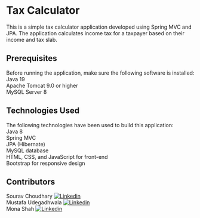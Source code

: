 # Tax Calculator
This is a simple tax calculator application developed using Spring MVC and JPA. The application calculates income tax for a taxpayer based on their income and tax slab.

## Prerequisites
Before running the application, make sure the following software is installed:   
Java 19  
Apache Tomcat 9.0 or higher  
MySQL Server 8  

## Technologies Used
The following technologies have been used to build this application:  
Java 8  
Spring MVC  
JPA (Hibernate)  
MySQL database  
HTML, CSS, and JavaScript for front-end  
Bootstrap for responsive design  

## Contributors
Sourav Choudhary [<img src="https://i.stack.imgur.com/gVE0j.png" alt="Linkedin">](https://www.linkedin.com/in/sourav009/)  
Mustafa Udegadhwala [<img src="https://i.stack.imgur.com/gVE0j.png" alt="Linkedin">](https://www.linkedin.com/in/mustafa-udegadhwala/)  
Mona Shah [<img src="https://i.stack.imgur.com/gVE0j.png" alt="Linkedin">](https://www.linkedin.com/in/monashah09/)
